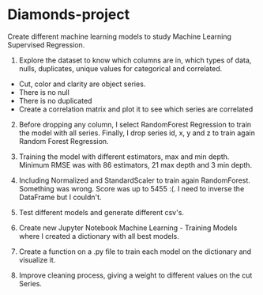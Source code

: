 # Diamonds-project

Create different machine learning models to study Machine Learning Supervised Regression.

1. Explore the dataset to know which columns are in, which types of data, nulls, duplicates, unique values for categorical and correlated.

* Cut, color and clarity are object series.
* There is no null
* There is no duplicated
* Create a correlation matrix and plot it to see which series are correlated


2. Before dropping any column, I select RandomForest Regression to train the model with all series. Finally, I drop series id, x, y and z to train again Random Forest Regression.

3. Training the model with different estimators, max and min depth. Minimum RMSE was with 86 estimators, 21 max depth and 3 min depth.

4. Including Normalized and StandardScaler to train again RandomForest. Something was wrong. Score was up to 5455 :(. I need to inverse the DataFrame but I couldn't.

5. Test different models and generate different csv's. 

6. Create new Jupyter Notebook Machine Learning - Training Models where I created a dictionary with all best models. 

7. Create a function on a .py file to train each model on the dictionary and visualize it.

8. Improve cleaning process, giving a weight to different values on the cut Series. 

